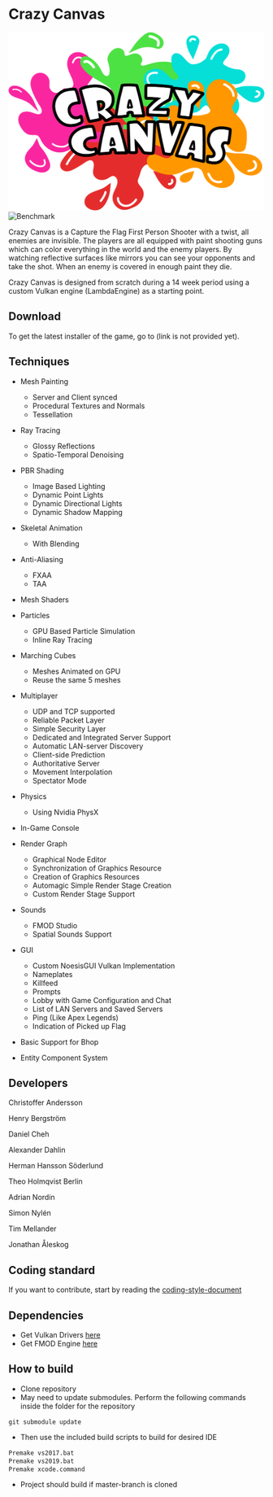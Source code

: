 # Crazy Canvas
![Logo](/Assets/NoesisGUI/Textures/logo.png)
![Benchmark](https://github.com/IbexOmega/CrazyCanvas/workflows/Benchmark/badge.svg?branch=master)

Crazy Canvas is a Capture the Flag First Person Shooter with a twist, all enemies are invisible. The players are all equipped with paint shooting guns which can color everything in the world and the enemy players. By watching reflective surfaces like mirrors you can see your opponents and take the shot. When an enemy is covered in enough paint they die.

Crazy Canvas is designed from scratch during a 14 week period using a custom Vulkan engine (LambdaEngine) as a starting point.

## Download
To get the latest installer of the game, go to (link is not provided yet).

## Techniques
  - Mesh Painting
    - Server and Client synced
    - Procedural Textures and Normals
    - Tessellation
  
  - Ray Tracing
    - Glossy Reflections
    - Spatio-Temporal Denoising
  
  - PBR Shading
    - Image Based Lighting
    - Dynamic Point Lights
    - Dynamic Directional Lights
    - Dynamic Shadow Mapping
  
  - Skeletal Animation
    - With Blending
    
  - Anti-Aliasing
    - FXAA
    - TAA
    
  - Mesh Shaders
  
  - Particles
    - GPU Based Particle Simulation
    - Inline Ray Tracing
    
  - Marching Cubes
    - Meshes Animated on GPU
    - Reuse the same 5 meshes
    
  - Multiplayer
    - UDP and TCP supported
    - Reliable Packet Layer
    - Simple Security Layer
    - Dedicated and Integrated Server Support
    - Automatic LAN-server Discovery
    - Client-side Prediction
    - Authoritative Server
    - Movement Interpolation
    - Spectator Mode
    
  - Physics
    - Using Nvidia PhysX
    
  - In-Game Console
  
  - Render Graph
    - Graphical Node Editor
    - Synchronization of Graphics Resource
    - Creation of Graphics Resources
    - Automagic Simple Render Stage Creation
    - Custom Render Stage Support
    
  - Sounds
    - FMOD Studio
    - Spatial Sounds Support
    
  - GUI
    - Custom NoesisGUI Vulkan Implementation
    - Nameplates
    - Killfeed
    - Prompts
    - Lobby with Game Configuration and Chat
    - List of LAN Servers and Saved Servers
    - Ping (Like Apex Legends)
    - Indication of Picked up Flag
    
  - Basic Support for Bhop
  
  - Entity Component System
  
## Developers
Christoffer Andersson

Henry Bergström

Daniel Cheh

Alexander Dahlin

Herman Hansson Söderlund

Theo Holmqvist Berlin

Adrian Nordin

Simon Nylén

Tim Mellander

Jonathan Åleskog

## Coding standard
If you want to contribute, start by reading the [coding-style-document](CodeStandard.MD)

## Dependencies
* Get Vulkan Drivers [here](https://developer.nvidia.com/vulkan-driver)
* Get FMOD Engine [here](https://fmod.com/download)

## How to build

* Clone repository
* May need to update submodules. Perform the following commands inside the folder for the repository
```
git submodule update
```
* Then use the included build scripts to build for desired IDE
```
Premake vs2017.bat
Premake vs2019.bat
Premake xcode.command
```
* Project should build if master-branch is cloned
